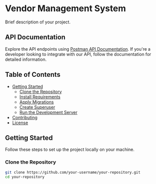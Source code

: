# Vendor Management System

Brief description of your project.

## API Documentation

Explore the API endpoints using [Postman API Documentation](https://documenter.getpostman.com/view/31599184/2s9YeLZA9F). If you're a developer looking to integrate with our API, follow the documentation for detailed information.

## Table of Contents

- [Getting Started](#getting-started)
  - [Clone the Repository](#clone-the-repository)
  - [Install Requirements](#install-requirements)
  - [Apply Migrations](#apply-migrations)
  - [Create Superuser](#create-superuser)
  - [Run the Development Server](#run-the-development-server)
- [Contributing](#contributing)
- [License](#license)

## Getting Started

Follow these steps to set up the project locally on your machine.

### Clone the Repository

```bash
git clone https://github.com/your-username/your-repository.git
cd your-repository
